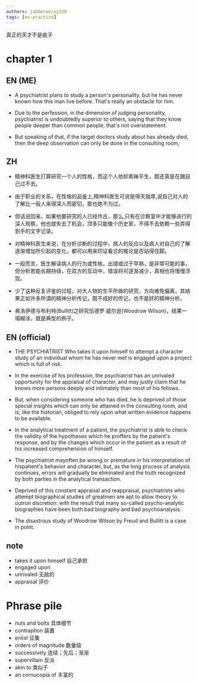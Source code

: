 ```yaml
---
authors: jabberwocky238
tags: [en-practice]
---
```


真正的天才不是疯子

<!-- truncate -->

# chapter 1

## EN (ME)
- A psychiatrist plans to study a person's personality, but he has never known how this man live before. That's really an obstacle for him.

- Due to the perfession, in the dimension of judging personality, psychiatrist is undoubtedly superior to others, saying that they know people deeper than common people, that's not overstatement.
- But speaking of that, if the target doctors study about has already died, then the deep observation can only be done in the consulting room,

## ZH
- 精神科医生打算研究一个人的性格，而这个人他却素昧平生，那还真是在跟自己过不去。

- 由于职业的关系，在性格的品鉴上,精神科医生可说是得天独厚,说自己对人的了解比一般人来得深人而密切，那也绝不为过。

- 但话说回来，如果他要研究的人已经作古，那么,只有在诊察室中才能够进行的深人观察，他也就失去了机会，顶多只能像个历史家，不得不去依赖一些弄得到手的文字记录。

- 对精神科医生来说，在分析诊断的过程中，病人的反应以及病人对自己的了解逐渐增加所引起的变化，都可以用来印证看诊的推论是否站得住脚。

- 一般而言，医生解读病人的行为或性格，出错或过于早熟，是非常可能的事，但分析若能长期持续，在双方的互动中，错误将可逐渐减少，真相也将慢慢浮现。

- 少了这种反复评鉴的过程，对大人物的生平所做的研究，方向难免偏离，其结果正如许多所谓的精神分析传记，既不成好的传记，也不是好的精神分析。

- 弗洛伊德与布利特(Bullitt)之研究伍德罗·威尔逊(Woodrow Wilson)，结果一塌糊涂，就是典型的例子。


## EN (official)
- THE PSYCHIATRIST Who takes it upon himself to attempt a character study of an individual whom he has never met is engaged upon a project which is full of risk. 

- In the exercise of his profession, the psychiatrist has an unrivaled opportunity for the appraisal of character, and may justly claim that he knows more persons deeply and intimately than most of his fellows. 

- But, when considering someone who has died, he is deprived of those special insights which can only be attained in the consulting room, and is, like the historian, obliged to rely upon what written evidence happens to be available. 

- In the analytical treatment of a patient, the psychiatrist is able to check the validity of the hypotheses which he proffers by the patient's response, and by the changes which occur in the patient as a result of his increased comprehension of himself. 

- The psychiatrist mayoften be wrong or premature in his interpretation of hispatient's behavior and character, but, as the long process of analysis continues, errors will gradually be eliminated and the truth recognized by both parties in the analytical transaction. 

- Deprived of this constant appraisal and reappraisal, psychiatrists who attempt biographical studies of greatmen are apt to allow theory to outrun discretion: with the result that many so-called psycho-analytic biographies have been both bad biography and bad psychoanalysis. 

- The disastrous study of Woodrow Wilson by Freud and Bullitt is a case in polnt.

## note
- takes it upon himself 自己承担
- engaged upon
- unrivaled 无敌的
- appraisal 评价


# Phrase pile
- nuts and bolts 具体细节
- contraption 装置
- enlist 征集
- orders of magnitude 数量级
- successively 连续；先后；渐渐
- supervillain 反派
- akin to 类似于
- an cornucopia of 丰富的